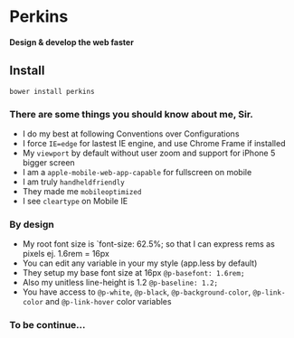 # Perkins
#### Design & develop the web faster

## Install
`bower install perkins`

### There are some things you should know about me, Sir.
- I do my best at following Conventions over Configurations
- I force `IE=edge` for lastest IE engine, and use Chrome Frame if installed
- My `viewport` by default without user zoom and support for iPhone 5 bigger screen
- I am a `apple-mobile-web-app-capable` for fullscreen on mobile
- I am truly `handheldfriendly`
- They made me `mobileoptimized`
- I see `cleartype` on Mobile IE

### By design
- My root font size is `font-size: 62.5%; so that I can express rems as pixels ej. 1.6rem = 16px
- You can edit any variable in your my style (app.less by default)
- They setup my base font size at 16px `@p-basefont: 1.6rem;`
- Also my unitless line-height is 1.2 `@p-baseline: 1.2;`
- You have access to `@p-white`, `@p-black`, `@p-background-color`, `@p-link-color` and `@p-link-hover` color variables

### To be continue...
